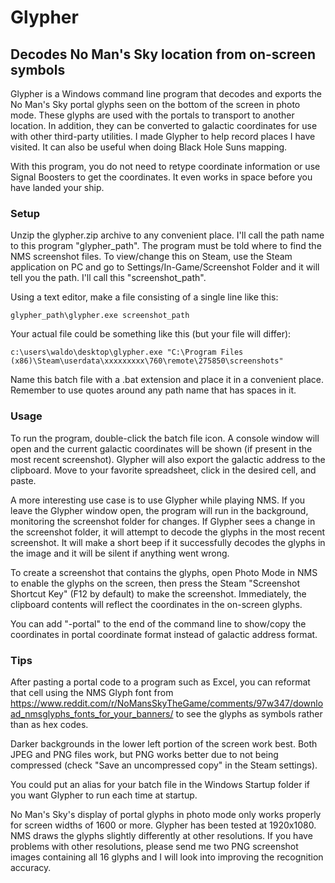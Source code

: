 # Glypher
## Decodes No Man's Sky location from on-screen symbols

Glypher is a Windows command line program that decodes and exports the No Man's Sky portal glyphs seen on the bottom of the screen in photo mode.  These glyphs are used with the portals to transport to another location.  In addition, they can be converted to galactic coordinates for use with other third-party utilities.  I made Glypher to help record places I have visited.  It can also be useful when doing Black Hole Suns mapping.

With this program, you do not need to retype coordinate information or use Signal Boosters to get the coordinates.  It even works in space before you have landed your ship.

### Setup
Unzip the glypher.zip archive to any convenient place.  I'll call the path name to this program "glypher_path".
The program must be told where to find the NMS screenshot files.  To view/change this on Steam, use the Steam application on PC and go to Settings/In-Game/Screenshot Folder and it will tell you the path.  I'll call this "screenshot_path".
	
Using a text editor, make a file consisting of a single line like this:

	glypher_path\glypher.exe screenshot_path
	
Your actual file could be something like this (but your file will differ):

	c:\users\waldo\desktop\glypher.exe "C:\Program Files (x86)\Steam\userdata\xxxxxxxxx\760\remote\275850\screenshots"

Name this batch file with a .bat extension and place it in a convenient place.  Remember to use quotes around any path name that has spaces in it.

### Usage
To run the program, double-click the batch file icon.  A console window will open and the current galactic coordinates will be shown (if present in the most recent screenshot).  Glypher will also export the galactic address to the clipboard.  Move to your favorite spreadsheet, click in the desired cell, and paste.

A more interesting use case is to use Glypher while playing NMS.  If you leave the Glypher window open, the program will run in the background, monitoring the screenshot folder for changes.  If Glypher sees a change in the screenshot folder, it will attempt to decode the glyphs in the most recent screenshot.  It will make a short beep if it successfully decodes the glyphs in the image and it will be silent if anything went wrong.  

To create a screenshot that contains the glyphs, open Photo Mode in NMS to enable the glyphs on the screen, then press the Steam "Screenshot Shortcut Key" (F12 by default) to make the screenshot.  Immediately, the clipboard contents will reflect the coordinates in the on-screen glyphs.

You can add "-portal" to the end of the command line to show/copy the coordinates in portal coordinate format instead of galactic address format.

### Tips
After pasting a portal code to a program such as Excel, you can reformat that cell using the NMS Glyph font from https://www.reddit.com/r/NoMansSkyTheGame/comments/97w347/download_nmsglyphs_fonts_for_your_banners/ to see the glyphs as symbols rather than as hex codes.

Darker backgrounds in the lower left portion of the screen work best.  Both JPEG and PNG files work, but PNG works better due to not being compressed (check "Save an uncompressed copy" in the Steam settings).

You could put an alias for your batch file in the Windows Startup folder if you want Glypher to run each time at startup.

No Man's Sky's display of portal glyphs in photo mode only works properly for screen widths of 1600 or more.  Glypher has been tested at 1920x1080.  NMS draws the glyphs slightly differently at other resolutions.  If you have problems with other resolutions, please send me two PNG screenshot images containing all 16 glyphs and I will look into improving the recognition accuracy.
